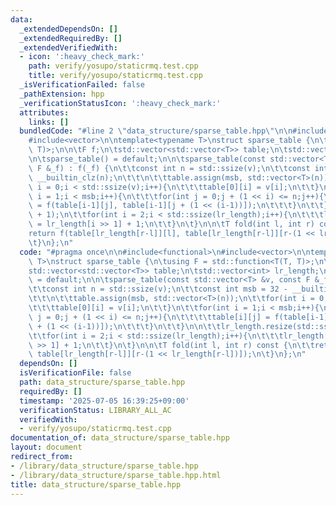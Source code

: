```yaml
---
data:
  _extendedDependsOn: []
  _extendedRequiredBy: []
  _extendedVerifiedWith:
  - icon: ':heavy_check_mark:'
    path: verify/yosupo/staticrmq.test.cpp
    title: verify/yosupo/staticrmq.test.cpp
  _isVerificationFailed: false
  _pathExtension: hpp
  _verificationStatusIcon: ':heavy_check_mark:'
  attributes:
    links: []
  bundledCode: "#line 2 \"data_structure/sparse_table.hpp\"\n\n#include<functional>\n\
    #include<vector>\n\ntemplate<typename T>\nstruct sparse_table {\n\tusing F = std::function<T(T,\
    \ T)>;\n\n\tF f;\n\tstd::vector<std::vector<T>> table;\n\tstd::vector<int> lr_length;\n\
    \n\tsparse_table() = default;\n\n\tsparse_table(const std::vector<T> &v, const\
    \ F &_f) : f(_f) {\n\t\tconst int n = std::ssize(v);\n\t\tconst int msb = 32 -\
    \ __builtin_clz(n);\n\t\t\n\t\ttable.assign(msb, std::vector<T>(n));\n\t\tfor(int\
    \ i = 0;i < std::ssize(v);i++){\n\t\t\ttable[0][i] = v[i];\n\t\t}\n\t\tfor(int\
    \ i = 1;i < msb;i++){\n\t\t\tfor(int j = 0;j + (1 << i) <= n;j++){\n\t\t\t\ttable[i][j]\
    \ = f(table[i-1][j], table[i-1][j + (1 << (i-1))]);\n\t\t\t}\n\t\t}\n\n\t\tlr_length.resize(std::ssize(v)\
    \ + 1);\n\t\tfor(int i = 2;i < std::ssize(lr_length);i++){\n\t\t\tlr_length[i]\
    \ = lr_length[i >> 1] + 1;\n\t\t}\n\t}\n\n\tT fold(int l, int r) const {\n\t\t\
    return f(table[lr_length[r-l]][l], table[lr_length[r-l]][r-(1 << lr_length[r-l])]);\n\
    \t}\n};\n"
  code: "#pragma once\n\n#include<functional>\n#include<vector>\n\ntemplate<typename\
    \ T>\nstruct sparse_table {\n\tusing F = std::function<T(T, T)>;\n\n\tF f;\n\t\
    std::vector<std::vector<T>> table;\n\tstd::vector<int> lr_length;\n\n\tsparse_table()\
    \ = default;\n\n\tsparse_table(const std::vector<T> &v, const F &_f) : f(_f) {\n\
    \t\tconst int n = std::ssize(v);\n\t\tconst int msb = 32 - __builtin_clz(n);\n\
    \t\t\n\t\ttable.assign(msb, std::vector<T>(n));\n\t\tfor(int i = 0;i < std::ssize(v);i++){\n\
    \t\t\ttable[0][i] = v[i];\n\t\t}\n\t\tfor(int i = 1;i < msb;i++){\n\t\t\tfor(int\
    \ j = 0;j + (1 << i) <= n;j++){\n\t\t\t\ttable[i][j] = f(table[i-1][j], table[i-1][j\
    \ + (1 << (i-1))]);\n\t\t\t}\n\t\t}\n\n\t\tlr_length.resize(std::ssize(v) + 1);\n\
    \t\tfor(int i = 2;i < std::ssize(lr_length);i++){\n\t\t\tlr_length[i] = lr_length[i\
    \ >> 1] + 1;\n\t\t}\n\t}\n\n\tT fold(int l, int r) const {\n\t\treturn f(table[lr_length[r-l]][l],\
    \ table[lr_length[r-l]][r-(1 << lr_length[r-l])]);\n\t}\n};\n"
  dependsOn: []
  isVerificationFile: false
  path: data_structure/sparse_table.hpp
  requiredBy: []
  timestamp: '2025-07-05 16:39:25+09:00'
  verificationStatus: LIBRARY_ALL_AC
  verifiedWith:
  - verify/yosupo/staticrmq.test.cpp
documentation_of: data_structure/sparse_table.hpp
layout: document
redirect_from:
- /library/data_structure/sparse_table.hpp
- /library/data_structure/sparse_table.hpp.html
title: data_structure/sparse_table.hpp
---
```

